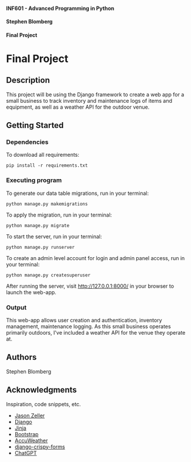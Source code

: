 #### INF601 - Advanced Programming in Python
#### Stephen Blomberg
#### Final Project


# Final Project

## Description

This project will be using the Django framework to create a web app for a small business to track inventory and maintenance logs of items and equipment, as well as a weather API for the outdoor venue.

## Getting Started

### Dependencies

To download all requirements:

```
pip install -r requirements.txt
```

### Executing program

To generate our data table migrations, run in your terminal:
```
python manage.py makemigrations
```
To apply the migration, run in your terminal:
```
python manage.py migrate
```
To start the server, run in your terminal:
```
python manage.py runserver
```
To create an admin level account for login and admin panel access, run in your terminal:
```
python manage.py createsuperuser
```

After running the server, visit http://127.0.0.1:8000/ in your browser to launch the web-app.

### Output

This web-app allows user creation and authentication, inventory management, maintenance logging. As this small business operates primarily outdoors, I've included a weather API for the venue they operate at. 

## Authors

Stephen Blomberg

## Acknowledgments

Inspiration, code snippets, etc.
* [Jason Zeller](https://www.youtube.com/@profzeller)
* [Django](https://docs.djangoproject.com/en/5.0/)
* [Jinja](https://jinja.palletsprojects.com/en/stable/)
* [Bootstrap](https://getbootstrap.com/)
* [AccuWeather](https://developer.accuweather.com/)
* [django-crispy-forms](https://django-crispy-forms.readthedocs.io/en/latest/)
* [ChatGPT](https://chatgpt.com/share/674e43eb-8b44-8002-a965-168b4ffb2b90)